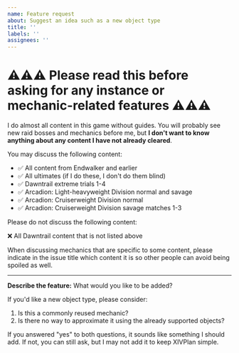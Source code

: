 ```yaml
---
name: Feature request
about: Suggest an idea such as a new object type
title: ''
labels: ''
assignees: ''
---
```


# ⚠⚠⚠ Please read this before asking for any instance or mechanic-related features ⚠⚠⚠

I do almost all content in this game without guides. You will probably see new raid bosses and mechanics before me, but **I don't want to know anything about any content I have not already cleared**.

You may discuss the following content:

- ✅ All content from Endwalker and earlier
- ✅ All ultimates (if I do these, I don't do them blind)
- ✅ Dawntrail extreme trials 1-4
- ✅ Arcadion: Light-heavyweight Division normal and savage
- ✅ Arcadion: Cruiserweight Division normal
- ✅ Arcadion: Cruiserweight Division savage matches 1-3

Please do not discuss the following content:

❌ All Dawntrail content that is not listed above

When discussing mechanics that are specific to some content, please indicate in the issue title which content it is so other people can avoid being spoiled as well.

---

**Describe the feature:**
What would you like to be added?

If you'd like a new object type, please consider:

1. Is this a commonly reused mechanic?
2. Is there no way to approximate it using the already supported objects?

If you answered "yes" to both questions, it sounds like something I should add. If not, you can still ask, but I may not add it to keep XIVPlan simple.

